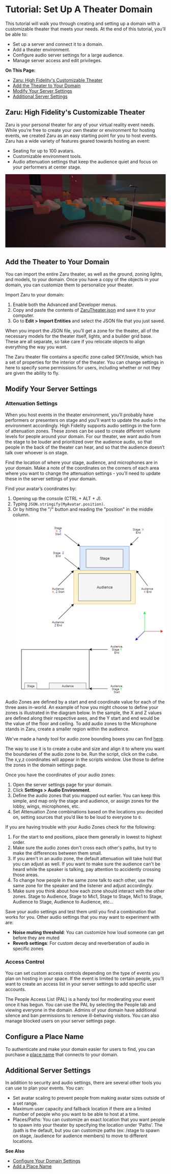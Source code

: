 # Tutorial: Set Up A Theater Domain

This tutorial will walk you through creating and setting up a domain with a customizable theater that meets your needs. At the end of this tutorial, you’ll be able to:

- Set up a server and connect it to a domain.
- Add a theater environment.
- Configure audio server settings for a large audience.
- Manage server access and edit privileges.

**On This Page:**

+ [Zaru: High Fidelity's Customizable Theater](#zaru-high-fidelitys-customizable-theater)
+ [Add the Theater to Your Domain](#add-the-theater-to-your-domain)
+ [Modify Your Server Settings](#modify-your-server-settings)
+ [Additional Server Settings](#additional-server-settings)



## Zaru: High Fidelity's Customizable Theater

Zaru is your personal theater for any of your virtual reality event needs. While you’re free to create your own theater or environment for hosting events, we created Zaru as an easy starting point for you to host events. Zaru has a wide variety of features geared towards hosting an event:

- Seating for up to 100 avatars.
- Customizable environment tools.
- Audio attenuation settings that keep the audience quiet and focus on your performers at center stage.

![](_images/zaru.png)

## Add the Theater to Your Domain

You can import the entire Zaru theater, as well as the ground, zoning lights, and models, to your domain. Once you have a copy of the objects in your domain, you can customize them to personalize your theater.

Import Zaru to your domain:

1. Enable both the Advanced and Developer menus.
2. Copy and paste the contents of [ZaruTheater.json](https://hifi-content.s3.amazonaws.com/liv/production/ZaruTheater.json) and save it to your computer.
3. Go to **Edit > Import Entities** and select the JSON file that you just saved.

When you import the JSON file, you’ll get a zone for the theater, all of the necessary models for the theater itself, lights, and a builder grid base. These are all separate, so take care if you relocate objects to align everything the way you want.

The Zaru theater file contains a specific zone called SKY/Inside, which has a set of properties for the interior of the theater. You can change settings in here to specify some permissions for users, including whether or not they are given the ability to fly.

## Modify Your Server Settings

### Attenuation Settings

When you host events in the theater environment, you’ll probably have performers or presenters on stage and you’ll want to update the audio in the environment accordingly. High Fidelity supports audio settings in the form of attenuation zones. These zones can be used to create different volume levels for people around your domain. For our theater, we want audio from the stage to be louder and prioritized over the audience audio, so that people in the back of the theater can hear, and so that the audience doesn’t talk over whoever is on stage.

Find the location of where your stage, audience, and microphones are in your domain. Make a note of the coordinates on the corners of each area where you want to change the attenuation settings - you’ll need to update these in the server settings of your domain.

Find your avatar’s coordinates by:

1. Opening up the console (CTRL + ALT + J).
2. Typing `JSON.stringify(MyAvatar.position)`.
3. Or by hitting the "/" button and reading the "position" in the middle column. 
![](_images/audio-settings.png)

Audio Zones are defined by a start and end coordinate value for each of the three axes in-world. An example of how you might choose to define your zones is illustrated in the diagram below. In the sample, the X and Z values are defined along their respective axes, and the Y start and end would be the value of the floor and ceiling. To add audio zones to the Microphone stands in Zaru, create a smaller region within the audience.

We've made a handy tool for audio zone bounding boxes you can find [here](https://hifi-content.s3.amazonaws.com/liv/getCoords/getCoords.js).

The way to use it is to create a cube and size and align it to where you want the boundaries of the audio zone to be. Run the script, click on the cube. The x,y,z coordinates will appear in the scripts window. Use those to define the zones in the domain settings page.

Once you have the coordinates of your audio zones:

1. Open the server settings page for your domain.
2. Click **Settings > Audio Environment**.
3. Define the audio zones that you mapped out earlier. You can keep this simple, and map only the stage and audience, or assign zones for the lobby, wings, microphones, etc.
4. Set Attenuation Zone combinations based on the locations you decided on, setting sources that you’d like to be loud to everyone to `0`.


If you are having trouble with your Audio Zones check for the following:
1. For the start to end positions, place them generally in lowest to highest order.  
2. Make sure the audio zones don't cross each other's paths, but try to make the differences between them small. 
3. If you aren't in an audio zone, the default attenuation will take hold that you can adjust as well.  If you want to make sure the audience can't be heard while the speaker is talking, pay attention to accidently crossing those areas. 
4. To change how people in the same zone talk to each other, use the same zone for the speaker and the listener and adjust accordingly.
5. Make sure you think about how each zone should interact with the other zones.  Stage to Audience, Stage to Mic1, Stage to Stage, Mic1 to Stage, Audience to Stage, Audience to Audience, etc...


Save your audio settings and test them until you find a combination that works for you. Other audio settings that you may want to experiment with are:

- **Noise muting threshold**: You can customize how loud someone can get before they are muted
- **Reverb settings**: For custom decay and reverberation of audio in specific zones

### Access Control

You can set custom access controls depending on the type of events you plan on hosting in your space. If the event is limited to certain people, you’ll want to create an access list in your server settings to add specific user accounts.

The People Access List (PAL) is a handy tool for moderating your event once it has begun. You can use the PAL by selecting the People tab and viewing everyone in the domain. Admins of your domain have additional silence and ban permissions to remove ill-behaving visitors. You can also manage blocked users on your server settings page.

## Configure a Place Name

To authenticate and make your domain easier for users to find, you can purchase a [place name](place-name) that connects to your domain.

## Additional Server Settings

In addition to security and audio settings, there are several other tools you can use to plan your events. You can:

- Set avatar scaling to prevent people from making avatar sizes outside of a set range.
- Maximum user capacity and fallback location if there are a limited number of people who you want to be able to host at a time.
- Places/Paths: You can customize an exact location that you want people to spawn into your theater by specifying the location under ‘Paths’. The /path is the default, but you can customize paths (ex: /stage to spawn on stage, /audience for audience members) to move to different locations.

**See Also**

+ [Configure Your Domain Settings](your-domain/configure-settings)
+ [Add a Place Name](place-name)